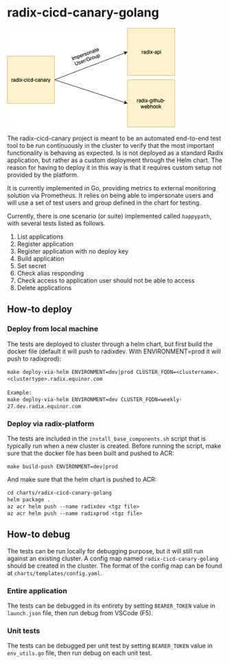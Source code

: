 # radix-cicd-canary-golang

![pic](diagrams/radix-cicd-canary.png)

The radix-cicd-canary project is meant to be an automated end-to-end test tool to be run continuously in the cluster to verify that the most important functionality is behaving as expected. Is is not deployed as a standard Radix application, but rather as a custom deployment through the Helm chart. The reason for having to deploy it in this way is that it requires custom setup not provided by the platform.

It is currently implemented in Go, providing metrics to external monitoring solution via Prometheus. It relies on being able to impersonate users and will use a set of test users and group defined in the chart for testing.

Currently, there is one scenario (or suite) implemented called `happypath`, with several tests listed as follows.

1. List applications
2. Register application
3. Register application with no deploy key
4. Build application
5. Set secret
6. Check alias responding
7. Check access to application user should not be able to access
8. Delete applications

## How-to deploy

### Deploy from local machine

The tests are deployed to cluster through a helm chart, but first build the docker file (default it will push to radixdev. With ENVIRONMENT=prod it will push to radixprod):

```
make deploy-via-helm ENVIRONMENT=dev|prod CLUSTER_FQDN=<clustername>.<clustertype>.radix.equinor.com

Example: 
make deploy-via-helm ENVIRONMENT=dev CLUSTER_FQDN=weekly-27.dev.radix.equinor.com
```

### Deploy via radix-platform

The tests are included in the `install_base_components.sh` script that is typically run when a new cluster is created. Before running the script, make sure that the docker file has been built and pushed to ACR:

```
make build-push ENVIRONMENT=dev|prod
```

And make sure that the helm chart is pushed to ACR:

```
cd charts/radix-cicd-canary-golang
helm package .
az acr helm push --name radixdev <tgz file>
az acr helm push --name radixprod <tgz file>
```

## How-to debug

The tests can be run locally for debugging purpose, but it will still run against an existing cluster. A config map named `radix-cicd-canary-golang` should be created in the cluster. The format of the config map can be found at `charts/templates/config.yaml`.

### Entire application

The tests can be debugged in its entirety by setting `BEARER_TOKEN` value in `launch.json` file, then run debug from VSCode (F5).

### Unit tests

The tests can be debugged per unit test by setting `BEARER_TOKEN` value in `env_utils.go` file, then run debug on each unit test.